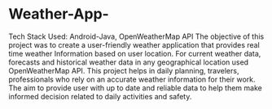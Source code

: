 # Weather-App-

Tech Stack Used: Android-Java, OpenWeatherMap API
The objective of this project was to create a user-friendly weather application that provides real time weather Information based on user location. For current weather data, forecasts and historical weather data in any geographical location used OpenWeatherMap API. 
This project helps in daily planning, travelers, professionals who rely on an accurate weather information for their work. 
The aim to provide user with up to date and reliable data to help them make informed decision related to daily activities and safety.
